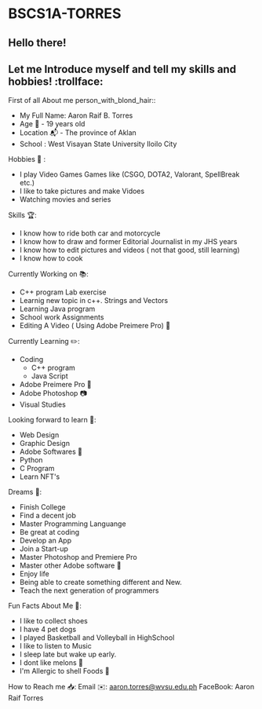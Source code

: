 # BSCS1A-TORRES
## Hello there!
## Let me Introduce myself and tell my skills and hobbies! :trollface:

First of all About me person_with_blond_hair::
 - My Full Name: Aaron Raif B. Torres 
 - Age :date: -  19 years old 
 - Location :mailbox_with_mail:  - The province of Aklan 
 - School : West Visayan State University Iloilo City
  
 Hobbies :space_invader: : 
 -  I play Video Games
    Games like (CSGO, DOTA2, Valorant, SpellBreak etc.)
 -  I like to take pictures and make Vidoes
 -  Watching movies and series
 
 
 Skills :trophy::
 - I know how to ride both car and motorcycle
 - I know how to draw and former Editorial Journalist in my JHS years
 - I know how to edit pictures and videos ( not that good, still learning)
 - I know how to cook
 
 Currently Working on :books:: 
 - C++ program Lab exercise
 - Learnig new topic in c++. Strings and Vectors
 - Learning Java program
 - School work Assignments
 - Editing A Video ( Using Adobe Preimere Pro) :movie_camera:

 Currently Learning :pencil2::
 - Coding   
    - C++ program
    -  Java Script 
 - Adobe Preimere Pro :movie_camera:
 - Adobe Photoshop :camera:
 - Visual Studies
 
 Looking forward to learn :green_book::
 - Web Design
 - Graphic Design
 - Adobe Softwares :movie_camera:
 - Python
 - C Program
 - Learn NFT's
 
 
 Dreams :seedling::
 - Finish College
 - Find a decent job
 - Master Programming Languange
 - Be great at coding
 - Develop an App
 - Join a Start-up
 - Master Photoshop and Premiere Pro
 - Master other Adobe software :movie_camera:
 - Enjoy life
 - Being able to create something different and New.
 - Teach the next generation of programmers

  Fun Facts About Me :sunflower::
  - I like to collect shoes
  - I have 4 pet dogs 
  - I played Basketball and Volleyball in HighSchool
  - I like to listen to Music
  - I sleep late but wake up early.
  - I dont like melons :melon:
  - I'm Allergic to shell Foods :fried_shrimp:

  How to Reach me :inbox_tray::
  Email :envelope::  aaron.torres@wvsu.edu.ph
  FaceBook: Aaron Raif Torres
  
  
 
  
  




 

